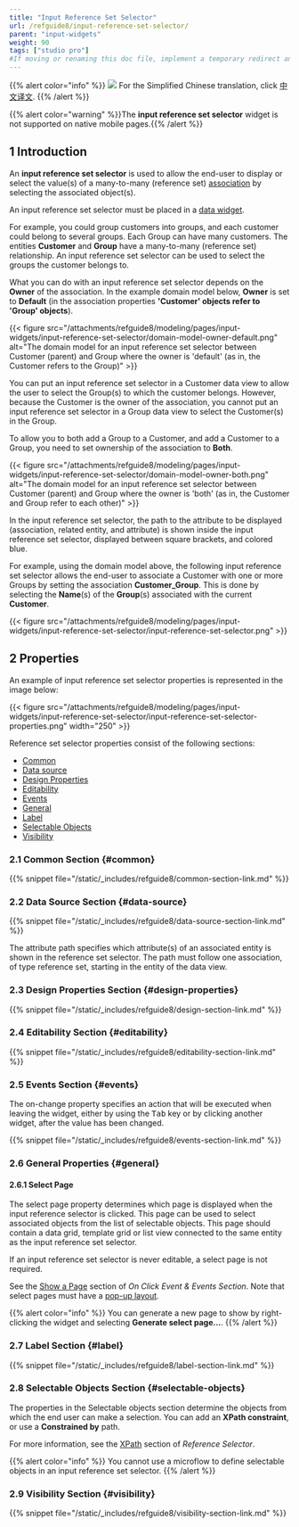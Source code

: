```yaml
---
title: "Input Reference Set Selector"
url: /refguide8/input-reference-set-selector/
parent: "input-widgets"
weight: 90
tags: ["studio pro"]
#If moving or renaming this doc file, implement a temporary redirect and let the respective team know they should update the URL in the product. See Mapping to Products for more details.
---
```


{{% alert color="info" %}}
<img src="attachments/chinese-translation/china.png" style="display: inline-block; margin: 0" /> For the Simplified Chinese translation, click [中文译文](https://cdn.mendix.tencent-cloud.com/documentation/refguide8/input-reference-set-selector.pdf).
{{% /alert %}}

{{% alert color="warning" %}}The **input reference set selector** widget is not supported on native mobile pages.{{% /alert %}}

## 1 Introduction

An **input reference set selector** is used to allow the end-user to display or select the value(s) of a many-to-many (reference set) [association](/refguide8/associations/) by selecting the associated object(s).

An input reference set selector must be placed in a [data widget](/refguide8/data-widgets/).

For example, you could group customers into groups, and each customer could belong to several groups. Each Group can have many customers. The entities **Customer** and **Group** have a many-to-many (reference set) relationship. An input reference set selector can be used to select the groups the customer belongs to.

What you can do with an input reference set selector depends on the **Owner** of the association. In the example domain model below, **Owner** is set to **Default** (in the association properties **'Customer' objects refer to 'Group' objects**).

{{< figure src="/attachments/refguide8/modeling/pages/input-widgets/input-reference-set-selector/domain-model-owner-default.png" alt="The domain model for an input reference set selector between Customer (parent) and Group where the owner is 'default' (as in, the Customer refers to the Group)" >}}

You can put an input reference set selector in a Customer data view to allow the user to select the Group(s) to which the customer belongs. However, because the Customer is the owner of the association, you cannot put an input reference set selector in a Group data view to select the Customer(s) in the Group.

To allow you to both add a Group to a Customer, and add a Customer to a Group, you need to set ownership of the association to **Both**.

{{< figure src="/attachments/refguide8/modeling/pages/input-widgets/input-reference-set-selector/domain-model-owner-both.png" alt="The domain model for an input reference set selector between Customer (parent) and Group where the owner is 'both' (as in, the Customer and Group refer to each other)" >}}

In the input reference set selector, the path to the attribute to be displayed (association, related entity, and attribute) is shown inside the input reference set selector, displayed between square brackets, and colored blue.

For example, using the domain model above, the following input reference set selector allows the end-user to associate a Customer with one or more Groups by setting the association **Customer_Group**. This is done by selecting the **Name**(s) of the **Group**(s) associated with the current **Customer**.

{{< figure src="/attachments/refguide8/modeling/pages/input-widgets/input-reference-set-selector/input-reference-set-selector.png" >}}

## 2 Properties

An example of input reference set selector properties is represented in the image below:

{{< figure src="/attachments/refguide8/modeling/pages/input-widgets/input-reference-set-selector/input-reference-set-selector-properties.png"   width="250"  >}}

Reference set selector properties consist of the following sections:

* [Common](#common)
* [Data source](#data-source)
* [Design Properties](#design-properties)
* [Editability](#editability)
* [Events](#events)
* [General](#general)
* [Label](#label)
* [Selectable Objects](#selectable-objects)
* [Visibility](#visibility)

### 2.1 Common Section {#common}

{{% snippet file="/static/_includes/refguide8/common-section-link.md" %}}

### 2.2 Data Source Section {#data-source}

{{% snippet file="/static/_includes/refguide8/data-source-section-link.md" %}}

The attribute path specifies which attribute(s) of an associated entity is shown in the reference set selector. The path must follow one association, of type reference set, starting in the entity of the data view.

### 2.3 Design Properties Section {#design-properties}

{{% snippet file="/static/_includes/refguide8/design-section-link.md" %}}

### 2.4 Editability Section {#editability}

{{% snippet file="/static/_includes/refguide8/editability-section-link.md" %}}

### 2.5 Events Section {#events}

The on-change property specifies an action that will be executed when leaving the widget, either by using the <kbd>Tab</kbd> key or by clicking another widget, after the value has been changed.

{{% snippet file="/static/_includes/refguide8/events-section-link.md" %}}

### 2.6 General Properties {#general}

#### 2.6.1 Select Page

The select page property determines which page is displayed when the input reference selector is clicked. This page can be used to select associated objects from the list of selectable objects. This page should contain a data grid, template grid or list view connected to the same entity as the input reference set selector.

If an input reference set selector is never editable, a select page is not required.

See the [Show a Page](/refguide8/on-click-event/#show-page) section of *On Click Event & Events Section*. Note that select pages must have a [pop-up layout](/refguide8/layout/#layout-type).

{{% alert color="info" %}}
You can generate a new page to show by right-clicking the widget and selecting **Generate select page…**.
{{% /alert %}}

### 2.7 Label Section {#label}

{{% snippet file="/static/_includes/refguide8/label-section-link.md" %}}

### 2.8 Selectable Objects Section {#selectable-objects}

The properties in the Selectable objects section determine the objects from which the end user can make a selection. You can add an **XPath constraint**, or use a **Constrained by** path.

For more information, see the [XPath](/refguide8/reference-selector/#xpath-constraints) section of *Reference Selector*.

{{% alert color="info" %}}
You cannot use a microflow to define selectable objects in an input reference set selector.
{{% /alert %}}

### 2.9 Visibility Section {#visibility}

{{% snippet file="/static/_includes/refguide8/visibility-section-link.md" %}}
